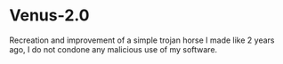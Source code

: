 # Venus-2.0

Recreation and improvement of a simple trojan horse I made like 2 years ago, I do not condone any malicious use of my software.
